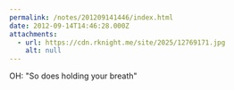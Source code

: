 ```yaml
---
permalink: /notes/201209141446/index.html
date: 2012-09-14T14:46:28.000Z
attachments:
  - url: https://cdn.rknight.me/site/2025/12769171.jpg
    alt: null
---
```


OH: "So does holding your breath"
